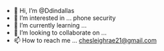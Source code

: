 - 👋 Hi, I’m @Ddindallas
- 👀 I’m interested in ... phone security 
- 🌱 I’m currently learning ...
- 💞️ I’m looking to collaborate on ...
- 📫 How to reach me ... chesleighrae21@gmail.com 

<!---
Ddindallas/Ddindallas is a ✨ special ✨ repository because its `README.md` (this file) appears on your GitHub profile.
You can click the Preview link to take a look at your changes.
--->
